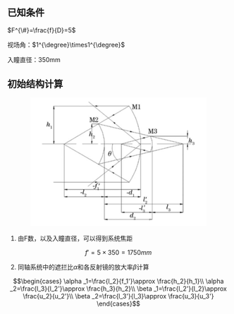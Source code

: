 <head>
  <script src="https://cdn.mathjax.org/mathjax/latest/MathJax.js?config=TeX-AMS-MML_HTMLorMML" type="text/javascript"></script>
  <script type="text/x-mathjax-config">
    MathJax.Hub.Config({
      tex2jax: {
      skipTags: ['script', 'noscript', 'style', 'textarea', 'pre'],
      inlineMath: [['$','$']]
      }
    });
  </script>
</head>

## 已知条件

$F^{\#}=\frac{f}{D}=5$

视场角：$1^{\degree}\times1^{\degree}$

入瞳直径：350mm

## 初始结构计算

<div align="center"><img src="b1.png" width="400"></div>

1. 由F数，以及入瞳直径，可以得到系统焦距

$$f'=5\times 350=1750mm$$

2. 同轴系统中的遮拦比$\alpha$和各反射镜的放大率$\beta$计算

$$\begin{cases}
  \alpha _1=\frac{l_2}{f_1'}\approx \frac{h_2}{h_1}\\
  \alpha _2=\frac{l_3}{l_2'}\approx \frac{h_3}{h_2}\\
  \beta _1=\frac{l_2'}{l_2}\approx \frac{u_2}{u_2'}\\
  \beta _2=\frac{l_3'}{l_3}\approx \frac{u_3}{u_3'}
\end{cases}$$


